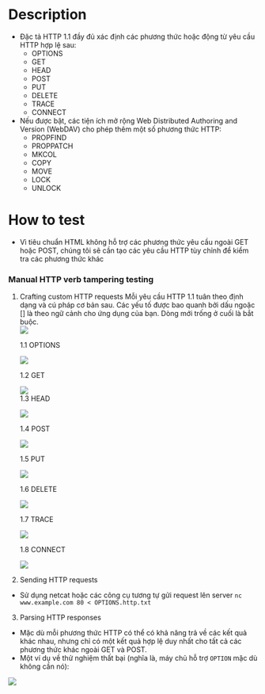 # Description
- Đặc tả HTTP 1.1 đầy đủ xác định các phương thức hoặc động từ yêu cầu HTTP hợp lệ sau:
    * OPTIONS
    * GET
    * HEAD
    * POST
    * PUT
    * DELETE
    * TRACE
    * CONNECT
- Nếu được bật, các tiện ích mở rộng Web Distributed Authoring and Version (WebDAV) cho phép thêm một số phương thức HTTP:  
    * PROPFIND
    * PROPPATCH
    * MKCOL
    * COPY
    * MOVE
    * LOCK
    * UNLOCK
# How to test
- Vì tiêu chuẩn HTML không hỗ trợ các phương thức yêu cầu ngoài GET hoặc POST, chúng tôi sẽ cần tạo các yêu cầu HTTP tùy chỉnh để kiểm tra các phương thức khác
### Manual HTTP verb tampering testing
1. Crafting custom HTTP requests 
Mỗi yêu cầu HTTP 1.1 tuân theo định dạng và cú pháp cơ bản sau. Các yếu tố được bao quanh bởi dấu ngoặc [] là theo ngữ cảnh cho ứng dụng của bạn. Dòng mới trống ở cuối là bắt buộc.  
![](https://github.com/huyenlamchiton/owasp/blob/master/Input%20Validation%20Testing/image/003-0.png)

    1.1 OPTIONS  

    ![](https://github.com/huyenlamchiton/owasp/blob/master/Input%20Validation%20Testing/image/003-1.png)  

    1.2 GET 

    ![](https://github.com/huyenlamchiton/owasp/blob/master/Input%20Validation%20Testing/image/003-2.png)   
    1.3 HEAD

    ![](https://github.com/huyenlamchiton/owasp/blob/master/Input%20Validation%20Testing/image/003-3.png)

    1.4 POST

    ![](https://github.com/huyenlamchiton/owasp/blob/master/Input%20Validation%20Testing/image/003-4.png)

    1.5 PUT

    ![](https://github.com/huyenlamchiton/owasp/blob/master/Input%20Validation%20Testing/image/003-5.png)

    1.6 DELETE

    ![](https://github.com/huyenlamchiton/owasp/blob/master/Input%20Validation%20Testing/image/003-6.png)

    1.7 TRACE  

    ![](https://github.com/huyenlamchiton/owasp/blob/master/Input%20Validation%20Testing/image/003-7.png)

    1.8 CONNECT 

    ![](https://github.com/huyenlamchiton/owasp/blob/master/Input%20Validation%20Testing/image/003-8.png)
2. Sending HTTP requests 
- Sử dụng netcat hoặc các công cụ tương tự gửi request lên server 
```nc www.example.com 80 < OPTIONS.http.txt```
3. Parsing HTTP responses 
- Mặc dù mỗi phương thức HTTP có thể có khả năng trả về các kết quả khác nhau, nhưng chỉ có một kết quả hợp lệ duy nhất cho tất cả các phương thức khác ngoài GET và POST.
- Một ví dụ về thử nghiệm thất bại (nghĩa là, máy chủ hỗ trợ ```OPTION``` mặc dù không cần nó):  

![](https://github.com/huyenlamchiton/owasp/blob/master/Input%20Validation%20Testing/image/003-9.png)
